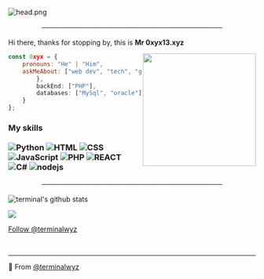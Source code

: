 ![head.png](https://www.yozone.fr/IMG/jpg/tokyo_ghoul_8_centre.jpg)

<p align="center">
─────────────────────────────────────
</p>

Hi there, thanks for stopping by, this is **Mr 0xyx13.xyz**

<img align='right' src="https://i.imgur.com/J58s5GO.gif" width="230">

```javascript
const 0xyx = {
    pronouns: "He" | "Him",
    askMeAbout: ["web dev", "tech", "game"],
        },
        backEnd: ["PHP"],
        databases: ["MySql", "oracle"],
    }
};
```

### My skills <br/> <br/> ![Python](https://img.shields.io/badge/-Python-0077B5?style=flat&logoColor=white&logo=python) ![HTML](https://img.shields.io/badge/-HTML-ff0d00?style=flat&logoColor=white&logo=html5) ![CSS](https://img.shields.io/badge/-CSS-196eff?style=flat&logoColor=white&logo=css3) ![JavaScript](https://camo.githubusercontent.com/4fdfb0cf06c96ca8a5ab446e39e0518bb0ad5380a284c2e7bb9e3d23c34f9626/68747470733a2f2f696d672e736869656c64732e696f2f62616467652f2d4a6176617363726970742d4646454530303f7374796c653d666c61742d737175617265266c6f676f3d6a617661736372697074266c6f676f436f6c6f723d626c61636b) ![PHP](https://img.shields.io/badge/-PHP-FFB120?style=flat-square&logo=php&logoColor=white) ![REACT](https://img.shields.io/badge/-React-45B8D8?style=flat-square&logo=react&logoColor=white) ![C#](https://img.shields.io/badge/-C%20Sharp-44CF90?style=flat-square&logo=c%20sharp&logoColor=white) ![nodejs](https://img.shields.io/badge/-NodeJS-43853D?style=flat-square&logo=Node.js&logoColor=white)

<p align="center">
─────────────────────────────────────
</p>

![terminal's github stats](https://github-readme-stats.vercel.app/api?username=4po&hide=contribs,prs&count_private=true&show_icons=true)

<a href="https://github.com/terminalwyz">
  <img src="https://img.shields.io/github/followers/terminalwyz">
</a>
<a href="https://github.com/terminalwyz">

</a>
<a href="https://discord.bio/p/termi">
      

<p align="center">
  <a href="https://discord.gg/zep">

<p align="center">
         <a href="https://discord.gg/zep">
     
        
      

<!-- Place this tag where you want the button to render. -->
<a class="github-button" href="https://twitter.com/soon" data-color-scheme="no-preference: light; light: light; dark: dark;" data-show-count="true" aria-label="Follow @terminalwyz on GitHub">Follow @terminalwyz</a>


<br>

---

🔎 From [@terminalwyz](https://github.com/terminalwyz)
